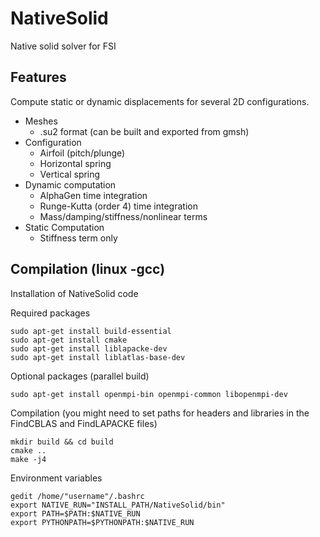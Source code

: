 # NativeSolid
Native solid solver for FSI

## Features
Compute static or dynamic displacements for several 2D configurations.

* Meshes
  - .su2 format (can be built and exported from gmsh)
* Configuration
  - Airfoil (pitch/plunge)
  - Horizontal spring
  - Vertical spring
* Dynamic computation
  - AlphaGen time integration
  - Runge-Kutta (order 4) time integration
  - Mass/damping/stiffness/nonlinear terms
* Static Computation
  - Stiffness term only

## Compilation (linux -gcc)
Installation of NativeSolid code

Required packages
```
sudo apt-get install build-essential
sudo apt-get install cmake
sudo apt-get install liblapacke-dev
sudo apt-get install liblatlas-base-dev
```
Optional packages (parallel build)
```
sudo apt-get install openmpi-bin openmpi-common libopenmpi-dev
```
Compilation (you might need to set paths for headers and libraries in the FindCBLAS and FindLAPACKE files)
```
mkdir build && cd build
cmake ..
make -j4
```
Environment variables
```
gedit /home/"username"/.bashrc
export NATIVE_RUN="INSTALL_PATH/NativeSolid/bin"
export PATH=$PATH:$NATIVE_RUN
export PYTHONPATH=$PYTHONPATH:$NATIVE_RUN
	
